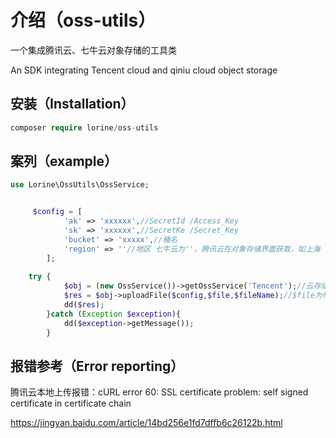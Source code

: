 # 介绍（oss-utils）

一个集成腾讯云、七牛云对象存储的工具类

An SDK integrating Tencent cloud and qiniu cloud object storage

## 安装（Installation）

```php
composer require lorine/oss-utils
```

## 案列（example）

```php
use Lorine\OssUtils\OssService;


     $config = [
            'ak' => 'xxxxxx',//SecretId /Access_Key
            'sk' => 'xxxxxx',//SecretKe /Secret_Key
            'bucket' => 'xxxxx',//桶名
            'region' => ''//地区 七牛云为''，腾讯云在对象存储界面获取，如上海（ap-shanghai）
        ];
    
    try {
            $obj = (new OssService())->getOssService('Tencent');//云存储类型 腾讯云：Tencent  七牛云：Qiniu
            $res = $obj->uploadFile($config,$file,$fileName);//$file为带有文件临时路径、大小及文件名的数组，$fileName自定义云储存的文件名称
            dd($res);
        }catch (Exception $exception){
            dd($exception->getMessage());
        }
```

## 报错参考（Error reporting）

腾讯云本地上传报错：cURL error 60: SSL certificate problem: self signed certificate in certificate chain

https://jingyan.baidu.com/article/14bd256e1fd7dffb6c26122b.html